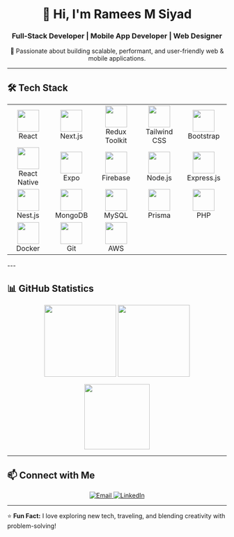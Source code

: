 <h1 align="center">👋 Hi, I'm Ramees M Siyad</h1>  
<h3 align="center">Full-Stack Developer | Mobile App Developer | Web Designer</h3>  
<p align="center">
🚀 Passionate about building scalable, performant, and user-friendly web & mobile applications.
</p>

---

## 🛠️ Tech Stack

<table align="center">
  <tr>
    <td align="center" width="100">
      <img src="https://cdn.jsdelivr.net/gh/devicons/devicon/icons/react/react-original.svg" width="50"/><br/>React
    </td>
    <td align="center" width="100">
      <img src="https://cdn.jsdelivr.net/gh/devicons/devicon/icons/nextjs/nextjs-original.svg" width="50"/><br/>Next.js
    </td>
    <td align="center" width="100">
      <img src="https://redux.js.org/img/redux.svg" width="50"/><br/>Redux Toolkit
    </td>
    <td align="center" width="100">
      <img src="https://cdn.jsdelivr.net/gh/devicons/devicon/icons/tailwindcss/tailwindcss-plain.svg" width="50"/><br/>Tailwind CSS
    </td>
    <td align="center" width="100">
      <img src="https://cdn.jsdelivr.net/gh/devicons/devicon/icons/bootstrap/bootstrap-original.svg" width="50"/><br/>Bootstrap
    </td>
  </tr>
  <tr>
    <td align="center" width="100">
      <img src="https://cdn.jsdelivr.net/gh/devicons/devicon/icons/react/react-original.svg" width="50"/><br/>React Native
    </td>
    <td align="center" width="100">
      <img src="https://upload.wikimedia.org/wikipedia/commons/3/38/Expo_Logo.png" width="50"/><br/>Expo
    </td>
    <td align="center" width="100">
      <img src="https://www.vectorlogo.zone/logos/firebase/firebase-icon.svg" width="50"/><br/>Firebase
    </td>
    <td align="center" width="100">
      <img src="https://cdn.jsdelivr.net/gh/devicons/devicon/icons/nodejs/nodejs-original.svg" width="50"/><br/>Node.js
    </td>
    <td align="center" width="100">
      <img src="https://cdn.jsdelivr.net/gh/devicons/devicon/icons/express/express-original.svg" width="50"/><br/>Express.js
    </td>
  </tr>
  <tr>
    <td align="center" width="100">
      <img src="https://cdn.jsdelivr.net/gh/devicons/devicon/icons/nestjs/nestjs-plain.svg" width="50"/><br/>Nest.js
    </td>
    <td align="center" width="100">
      <img src="https://cdn.jsdelivr.net/gh/devicons/devicon/icons/mongodb/mongodb-original.svg" width="50"/><br/>MongoDB
    </td>
    <td align="center" width="100">
      <img src="https://cdn.jsdelivr.net/gh/devicons/devicon/icons/mysql/mysql-original.svg" width="50"/><br/>MySQL
    </td>
    <td align="center" width="100">
      <img src="https://cdn.jsdelivr.net/gh/devicons/devicon/icons/prisma/prisma-original.svg" width="50"/><br/>Prisma
    </td>
    <td align="center" width="100">
      <img src="https://cdn.jsdelivr.net/gh/devicons/devicon/icons/php/php-original.svg" width="50"/><br/>PHP
    </td>
  </tr>
  <tr>
    <td align="center" width="100">
      <img src="https://cdn.jsdelivr.net/gh/devicons/devicon/icons/docker/docker-original.svg" width="50"/><br/>Docker
    </td>
    <td align="center" width="100">
      <img src="https://cdn.jsdelivr.net/gh/devicons/devicon/icons/git/git-original.svg" width="50"/><br/>Git
    </td>
    <td align="center" width="100">
      <img src="https://cdn.jsdelivr.net/gh/devicons/devicon/icons/amazonwebservices/amazonwebservices-original.svg" width="50"/><br/>AWS
    </td>
  </tr>
</table>
---

## 📊 GitHub Statistics  
<p align="center">
  <img src="https://github-readme-stats.vercel.app/api?username=rameessiyad&show_icons=true&theme=tokyonight&hide_border=true" height="165"/>
  <img src="https://github-readme-streak-stats.herokuapp.com/?user=rameessiyad&theme=tokyonight&hide_border=true" height="165"/>
</p>

<p align="center">
  <img src="https://github-readme-stats.vercel.app/api/top-langs/?username=rameessiyad&layout=compact&theme=tokyonight&hide_border=true" height="150"/>
</p>

---

## 📫 Connect with Me  
<p align="center">
  <a href="mailto:rameessiyad26@gmail.com">
    <img src="https://img.shields.io/badge/Email-D14836?style=for-the-badge&logo=gmail&logoColor=white" alt="Email">
  </a>
  <a href="https://www.linkedin.com/in/ramees-m-siyad">
    <img src="https://img.shields.io/badge/LinkedIn-0077B5?style=for-the-badge&logo=linkedin&logoColor=white" alt="LinkedIn">
  </a>
</p>  

---

⭐ **Fun Fact:** I love exploring new tech, traveling, and blending creativity with problem-solving!  
